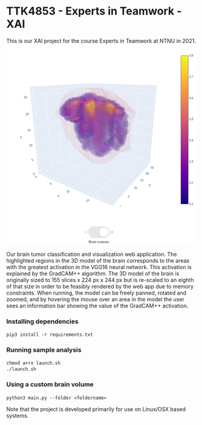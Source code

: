 # TTK4853 - Experts in Teamwork - XAI

This is our XAI project for the course Experts in Teamwork at NTNU in 2021.
![Visualization sample](data/git_screen.png)  

Our brain tumor classification and visualization web application. The highlighted regions in the 3D model of the brain corresponds to the areas with the greatest activation in the VGG16 neural network. This activation is explained by the GradCAM++ algorithm. The 3D model of the brain is originally sized to 155 slices x 224 px x 244 px but is re-scaled to an eighth of that size in order to be feasibly rendered by the web app due to memory constraints. When running, the model can be freely panned, rotated and zoomed, and by hovering the mouse over an area in the model the user sees an information bar showing the value of the GradCAM++ activation.

### Installing dependencies  
```
pip3 install -r requirements.txt
```

### Running sample analysis  
```
chmod a+rx launch.sh
./launch.sh
```

### Using a custom brain volume  
```
python3 main.py --folder <foldername>
```
Note that the project is developed primarily for use on Linux/OSX based systems. 
